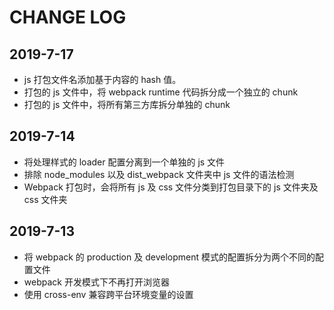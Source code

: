 # CHANGE LOG

## 2019-7-17

- js 打包文件名添加基于内容的 hash 值。
- 打包的 js 文件中，将 webpack runtime 代码拆分成一个独立的 chunk
- 打包的 js 文件中，将所有第三方库拆分单独的 chunk

## 2019-7-14

- 将处理样式的 loader 配置分离到一个单独的 js 文件
- 排除 node_modules 以及 dist_webpack 文件夹中 js 文件的语法检测
- Webpack 打包时，会将所有 js 及 css 文件分类到打包目录下的 js 文件夹及 css 文件夹

## 2019-7-13

- 将 webpack 的 production 及 development 模式的配置拆分为两个不同的配置文件
- webpack 开发模式下不再打开浏览器
- 使用 cross-env 兼容跨平台环境变量的设置
